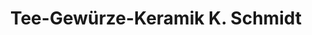 ---
title: "Tee-Gewürze-Keramik K. Schmidt"
url: /goettingen/tee-gewuerze-keramik-k-schmidt/
shop: Tee
---